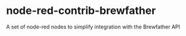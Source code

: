 # node-red-contrib-brewfather
A set of node-red nodes to simplify integration with the Brewfather API
